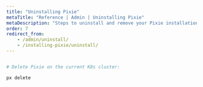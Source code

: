 ```yaml
---
title: "Uninstalling Pixie"
metaTitle: "Reference | Admin | Uninstalling Pixie"
metaDescription: "Steps to uninstall and remove your Pixie installation."
order: 7
redirect_from:
    - /admin/uninstall/
    - /installing-pixie/uninstall/
---
```


``` bash

# Delete Pixie on the current K8s cluster:

px delete

```
